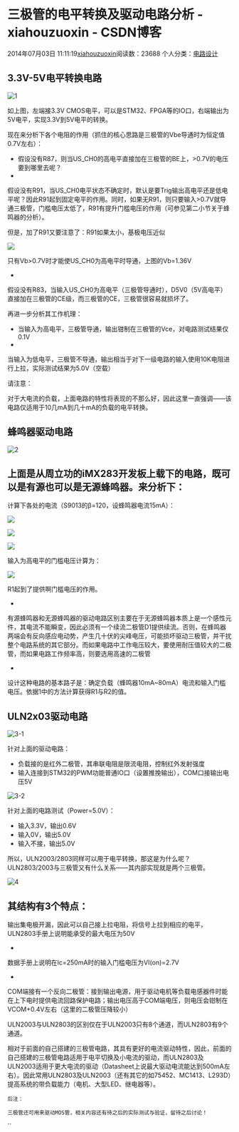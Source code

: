 # 三极管的电平转换及驱动电路分析 - xiahouzuoxin - CSDN博客





2014年07月03日 11:11:19[xiahouzuoxin](https://me.csdn.net/xiahouzuoxin)阅读数：23688
个人分类：[电路设计](https://blog.csdn.net/xiahouzuoxin/article/category/1601299)









## 3.3V-5V电平转换电路

![1](https://github.com/xiahouzuoxin/notes/raw/master/images/%E4%B8%89%E6%9E%81%E7%AE%A1%E7%9A%84%E7%94%B5%E5%B9%B3%E8%BD%AC%E6%8D%A2%E5%8F%8A%E9%A9%B1%E5%8A%A8%E7%94%B5%E8%B7%AF%E5%88%86%E6%9E%90/1.png)

如上图，左端接3.3V CMOS电平，可以是STM32、FPGA等的IO口，右端输出为5V电平，实现3.3V到5V电平的转换。

现在来分析下各个电阻的作用（抓住的核心思路是三极管的Vbe导通时为恒定值0.7V左右）：
- 假设没有R87，则当US_CH0的高电平直接加在三极管的BE上，>0.7V的电压要到哪里去呢？
- 
假设没有R91，当US_CH0电平状态不确定时，默认是要Trig输出高电平还是低电平呢？因此R91起到固定电平的作用。同时，如果无R91，则只要输入>0.7V就导通三极管，门槛电压太低了，R91有提升门槛电压的作用（可参见第二小节关于蜂鸣器的分析）。

但是，加了R91又要注意了：R91如果太小，基极电压近似

![](https://camo.githubusercontent.com/fd93444aaab49ab9a03bf592cfddeec68e737983/687474703a2f2f7777772e666f726b6f73682e636f6d2f6d6174687465782e6367693f253230253543536d616c6c25323056622532303d25323025354366726163253742525f2537423931253744253744253742525f25374238372537442b525f25374239312537442537442a332e3356)

只有Vb>0.7V时才能使US_CH0为高电平时导通，上图的Vb=1.36V

- 
假设没有R83，当输入US_CH0为高电平（三极管导通时），D5V0（5V高电平）直接加在三极管的CE级，而三极管的CE，三极管很容易就损坏了。


再进一步分析其工作机理：
- 当输入为高电平，三极管导通，输出钳制在三极管的Vce，对电路测试结果仅0.1V
- 
当输入为低电平，三极管不导通，输出相当于对下一级电路的输入使用10K电阻进行上拉，实际测试结果为5.0V（空载）

请注意：

对于大电流的负载，上面电路的特性将表现的不那么好，因此这里一直强调——该电路仅适用于10几mA到几十mA的负载的电平转换。


## [](https://github.com/xiahouzuoxin/notes/blob/master/essays/%E4%B8%89%E6%9E%81%E7%AE%A1%E7%9A%84%E7%94%B5%E5%B9%B3%E8%BD%AC%E6%8D%A2%E5%8F%8A%E9%A9%B1%E5%8A%A8%E7%94%B5%E8%B7%AF%E5%88%86%E6%9E%90.md#%E8%9C%82%E9%B8%A3%E5%99%A8%E9%A9%B1%E5%8A%A8%E7%94%B5%E8%B7%AF)蜂鸣器驱动电路

![2](https://github.com/xiahouzuoxin/notes/raw/master/images/%E4%B8%89%E6%9E%81%E7%AE%A1%E7%9A%84%E7%94%B5%E5%B9%B3%E8%BD%AC%E6%8D%A2%E5%8F%8A%E9%A9%B1%E5%8A%A8%E7%94%B5%E8%B7%AF%E5%88%86%E6%9E%90/2.png)

上面是从周立功的iMX283开发板上载下的电路，既可以是有源也可以是无源蜂鸣器。来分析下：
- 
计算下各处的电流（S9013的β=120，设蜂鸣器电流15mA）：

![](https://camo.githubusercontent.com/28dd45b858eb3fca872eea440442f6d6a76c33ac/687474703a2f2f7777772e666f726b6f73682e636f6d2f6d6174687465782e6367693f253230253543536d616c6c253230495f25374252322537443d2535436672616325374256626525374425374252322537443d25354366726163253742302e3756253744253742332e334b2537443d302e3231326d41)

![](https://camo.githubusercontent.com/faab74723f8da58ca5c1e38b442c42662d146f8d/687474703a2f2f7777772e666f726b6f73682e636f6d2f6d6174687465782e6367693f253230253543536d616c6c253230495f423d2535436672616325374231356d41253744253742253543626574612537443d302e3132356d41)

![](https://camo.githubusercontent.com/0cc03e16c4b91a47567f581dc2db5d8711d48c05/687474703a2f2f7777772e666f726b6f73682e636f6d2f6d6174687465782e6367693f253230253543536d616c6c253230495f25374252312537443d495f25374252322537442b495f423d302e3333376d41)

输入为高电平的门槛电压计算为：

![](https://camo.githubusercontent.com/54008a00466a5fdb8eedcbae5015bf3d3269784d/687474703a2f2f7777772e666f726b6f73682e636f6d2f6d6174687465782e6367693f253230253543536d616c6c253230565f483d495f25374252312537442a52312532302b253230302e37563d322e3356)

R1起到了提供啊门槛电压的作用。

- 
有源蜂鸣器和无源蜂鸣器的驱动电路区别主要在于无源蜂鸣器本质上是一个感性元件，其电流不能瞬变，因此必须有一个续流二极管D1提供续流。否则，在蜂鸣器两端会有反向感应电动势，产生几十伏的尖峰电压，可能损坏驱动三极管，并干扰整个电路系统的其它部分。而如果电路中工作电压较大，要使用耐压值较大的二极管，而如果电路工作频率高，则要选用高速的二极管

- 
设计这种电路的基本路子是：确定负载（蜂鸣器10mA~80mA）电流和输入门槛电压。依据1中的方法计算获得R1与R2的值。


## [](https://github.com/xiahouzuoxin/notes/blob/master/essays/%E4%B8%89%E6%9E%81%E7%AE%A1%E7%9A%84%E7%94%B5%E5%B9%B3%E8%BD%AC%E6%8D%A2%E5%8F%8A%E9%A9%B1%E5%8A%A8%E7%94%B5%E8%B7%AF%E5%88%86%E6%9E%90.md#uln2x03%E9%A9%B1%E5%8A%A8%E7%94%B5%E8%B7%AF)ULN2x03驱动电路

![3-1](https://github.com/xiahouzuoxin/notes/raw/master/images/%E4%B8%89%E6%9E%81%E7%AE%A1%E7%9A%84%E7%94%B5%E5%B9%B3%E8%BD%AC%E6%8D%A2%E5%8F%8A%E9%A9%B1%E5%8A%A8%E7%94%B5%E8%B7%AF%E5%88%86%E6%9E%90/3-1.png)

针对上面的驱动电路：
- 负载接的是红外二极管，其串联电阻是限流电阻，控制红外发射强度
- 输入连接到STM32的PWM功能普通IO口（设置推挽输出），COM口接输出电压5V

![3-2](https://github.com/xiahouzuoxin/notes/raw/master/images/%E4%B8%89%E6%9E%81%E7%AE%A1%E7%9A%84%E7%94%B5%E5%B9%B3%E8%BD%AC%E6%8D%A2%E5%8F%8A%E9%A9%B1%E5%8A%A8%E7%94%B5%E8%B7%AF%E5%88%86%E6%9E%90/3-2.png)

针对上面的电路测试（Power=5.0V）：
- 输入3.3V，输出0.6V
- 输入0V，输出5.0V
- 输入不接，输出5.0V

所以，ULN2003/2803同样可以用于电平转换，那这是为什么呢？ULN2803/2003与三极管又有什么关系——其内部实现就是两个三极管。

![4](https://github.com/xiahouzuoxin/notes/raw/master/images/%E4%B8%89%E6%9E%81%E7%AE%A1%E7%9A%84%E7%94%B5%E5%B9%B3%E8%BD%AC%E6%8D%A2%E5%8F%8A%E9%A9%B1%E5%8A%A8%E7%94%B5%E8%B7%AF%E5%88%86%E6%9E%90/4.png)

其结构有3个特点：
- 
输出集电极开漏，因此可以自己接上拉电阻，将信号上拉到相应的电平，ULN2803手册上说明能承受的最大电压为50V

- 
数据手册上说明在Ic=250mA时的输入门槛电压为VI(on)=2.7V

- 
COM端接有一个反向二极管：接到输出电源，用于驱动电机等负载电感器件时能在上下电时提供电流回路保护电路；输出电压高于COM端电压，则电压会钳制在VCOM+0.4V左右（这里的二极管压降较小）


ULN2003与ULN2803的区别仅在于ULN2003只有8个通道，而ULN2803有9个通道。

相对于前面的自己搭建的三极管电路，其具有更好的电流驱动特性，因此，前面的自己搭建的三极管电路适用于电平切换及小电流的驱动，而ULN2803及ULN2003适用于更大电流的驱动（Datasheet上说最大驱动电流能达到500mA左右）。因此常用ULN2803及ULN2003（还有其它的如75452、MC1413、L293D）提高系统的带负载能力（电机、大型LED、继电器等）。

```
后注：

三极管还可用来驱动MOS管，相关内容还有待之后的实际测试与验证，留待之后讨论！
```
``


